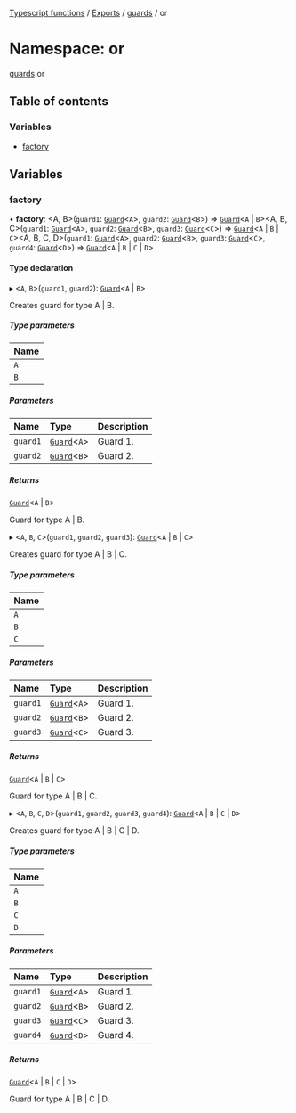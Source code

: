 [Typescript functions](../index.md) / [Exports](../modules.md) / [guards](guards.md) / or

# Namespace: or

[guards](guards.md).or

## Table of contents

### Variables

- [factory](guards.or.md#factory)

## Variables

### factory

• **factory**: <A, B\>(`guard1`: [`Guard`](guards.md#guard)<`A`\>, `guard2`: [`Guard`](guards.md#guard)<`B`\>) => [`Guard`](guards.md#guard)<`A` \| `B`\><A, B, C\>(`guard1`: [`Guard`](guards.md#guard)<`A`\>, `guard2`: [`Guard`](guards.md#guard)<`B`\>, `guard3`: [`Guard`](guards.md#guard)<`C`\>) => [`Guard`](guards.md#guard)<`A` \| `B` \| `C`\><A, B, C, D\>(`guard1`: [`Guard`](guards.md#guard)<`A`\>, `guard2`: [`Guard`](guards.md#guard)<`B`\>, `guard3`: [`Guard`](guards.md#guard)<`C`\>, `guard4`: [`Guard`](guards.md#guard)<`D`\>) => [`Guard`](guards.md#guard)<`A` \| `B` \| `C` \| `D`\>

#### Type declaration

▸ <`A`, `B`\>(`guard1`, `guard2`): [`Guard`](guards.md#guard)<`A` \| `B`\>

Creates guard for type A | B.

##### Type parameters

| Name |
| :------ |
| `A` |
| `B` |

##### Parameters

| Name | Type | Description |
| :------ | :------ | :------ |
| `guard1` | [`Guard`](guards.md#guard)<`A`\> | Guard 1. |
| `guard2` | [`Guard`](guards.md#guard)<`B`\> | Guard 2. |

##### Returns

[`Guard`](guards.md#guard)<`A` \| `B`\>

Guard for type A | B.

▸ <`A`, `B`, `C`\>(`guard1`, `guard2`, `guard3`): [`Guard`](guards.md#guard)<`A` \| `B` \| `C`\>

Creates guard for type A | B | C.

##### Type parameters

| Name |
| :------ |
| `A` |
| `B` |
| `C` |

##### Parameters

| Name | Type | Description |
| :------ | :------ | :------ |
| `guard1` | [`Guard`](guards.md#guard)<`A`\> | Guard 1. |
| `guard2` | [`Guard`](guards.md#guard)<`B`\> | Guard 2. |
| `guard3` | [`Guard`](guards.md#guard)<`C`\> | Guard 3. |

##### Returns

[`Guard`](guards.md#guard)<`A` \| `B` \| `C`\>

Guard for type A | B | C.

▸ <`A`, `B`, `C`, `D`\>(`guard1`, `guard2`, `guard3`, `guard4`): [`Guard`](guards.md#guard)<`A` \| `B` \| `C` \| `D`\>

Creates guard for type A | B | C | D.

##### Type parameters

| Name |
| :------ |
| `A` |
| `B` |
| `C` |
| `D` |

##### Parameters

| Name | Type | Description |
| :------ | :------ | :------ |
| `guard1` | [`Guard`](guards.md#guard)<`A`\> | Guard 1. |
| `guard2` | [`Guard`](guards.md#guard)<`B`\> | Guard 2. |
| `guard3` | [`Guard`](guards.md#guard)<`C`\> | Guard 3. |
| `guard4` | [`Guard`](guards.md#guard)<`D`\> | Guard 4. |

##### Returns

[`Guard`](guards.md#guard)<`A` \| `B` \| `C` \| `D`\>

Guard for type A | B | C | D.
